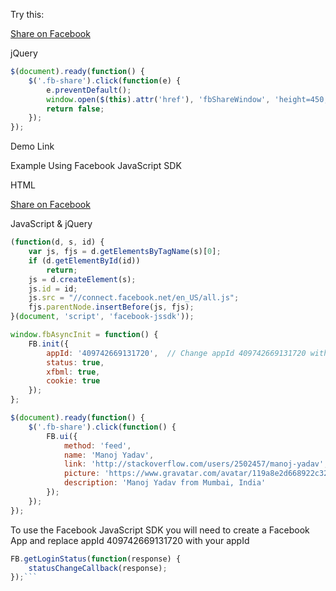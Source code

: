 Try this:


<a class="fb-share" href="https://www.facebook.com/sharer/sharer.php?u=http%3A%2F%2Fwww.manojyadav.co.in" target="_blank">
    Share on Facebook
</a>


jQuery
```js
$(document).ready(function() {
    $('.fb-share').click(function(e) {
        e.preventDefault();
        window.open($(this).attr('href'), 'fbShareWindow', 'height=450, width=550, top=' + ($(window).height() / 2 - 275) + ', left=' + ($(window).width() / 2 - 225) + ', toolbar=0, location=0, menubar=0, directories=0, scrollbars=0');
        return false;
    });
});
```
Demo Link

Example Using Facebook JavaScript SDK

HTML

<a href="#" class="fb-share">Share on Facebook</a>
<div id="fb-root"></div>

JavaScript & jQuery

```js
(function(d, s, id) {
    var js, fjs = d.getElementsByTagName(s)[0];
    if (d.getElementById(id))
        return;
    js = d.createElement(s);
    js.id = id;
    js.src = "//connect.facebook.net/en_US/all.js";
    fjs.parentNode.insertBefore(js, fjs);
}(document, 'script', 'facebook-jssdk'));

window.fbAsyncInit = function() {
    FB.init({
        appId: '409742669131720',  // Change appId 409742669131720 with your Facebook Application ID
        status: true,
        xfbml: true,
        cookie: true
    });
};

$(document).ready(function() {
    $('.fb-share').click(function() {
        FB.ui({
            method: 'feed',
            name: 'Manoj Yadav',
            link: 'http://stackoverflow.com/users/2502457/manoj-yadav',
            picture: 'https://www.gravatar.com/avatar/119a8e2d668922c32083445b01189d67',
            description: 'Manoj Yadav from Mumbai, India'
        });
    });
});
```


To use the Facebook JavaScript SDK you will need to create a Facebook App and replace appId 409742669131720 with your appId
```js
FB.getLoginStatus(function(response) {
    statusChangeCallback(response);
});```